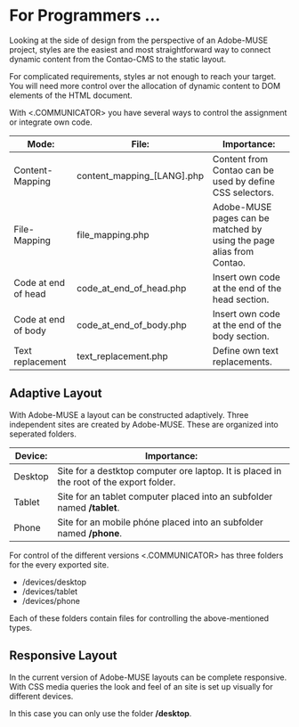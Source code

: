 # For Programmers …
Looking at the side of design from the perspective of an Adobe-MUSE project, styles are the easiest and most straightforward way to connect dynamic content from the Contao-CMS to the static layout.

For complicated requirements, styles ar not enough to reach your target. You will need more control over the allocation of dynamic content to DOM elements of the HTML document.

With <.COMMUNICATOR> you have several ways to control the assignment or integrate own code.

| Mode: | File: | Importance: |
| -- | -- | -- |
| Content-Mapping |content\_mapping\_[LANG].php| Content from Contao can be used by define CSS selectors.|
| File-Mapping |file\_mapping.php| Adobe-MUSE pages can be matched by using the page alias from Contao.|
| Code at end of head |code\_at\_end\_of\_head.php| Insert own code at the end of the head section.|
| Code at end of body |code\_at\_end\_of\_body.php| Insert own code at the end of the body section.|
| Text replacement |text\_replacement.php| Define own text replacements.|

## Adaptive Layout
With Adobe-MUSE a layout can be constructed adaptively. Three independent sites are created by Adobe-MUSE. These are organized into seperated folders.

| Device: | Importance: |
| -- | -- |
| Desktop | Site for a destktop computer ore laptop. It is placed in the root of the export folder.|
| Tablet |  Site for an tablet computer placed into an subfolder named **/tablet**.|
| Phone |  Site for an mobile phóne placed into an subfolder named **/phone**.|

For control of the different versions <.COMMUNICATOR> has three folders for the every exported site.

* /devices/desktop
* /devices/tablet
* /devices/phone

Each of these folders contain files for controlling the above-mentioned types.

## Responsive Layout
In the current version of Adobe-MUSE layouts can be complete responsive. With CSS media queries the look and feel of an site is set up visually for different devices.

In this case you can only use the folder **/desktop**.